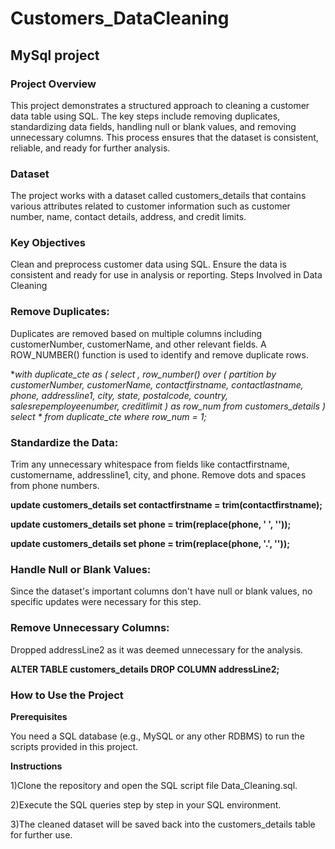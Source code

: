 # Customers_DataCleaning
## MySql project  

 ### Project Overview  
 
This project demonstrates a structured approach to cleaning a customer data table using SQL. The key steps include removing duplicates, standardizing data fields, handling null or blank values, and removing unnecessary columns. This process ensures that the dataset is consistent, reliable, and ready for further analysis.  


### Dataset  

The project works with a dataset called customers_details that contains various attributes related to customer information such as customer number, name, contact details, address, and credit limits.  


### Key Objectives  

Clean and preprocess customer data using SQL.
Ensure the data is consistent and ready for use in analysis or reporting.
Steps Involved in Data Cleaning  

### Remove Duplicates:  

Duplicates are removed based on multiple columns including customerNumber, customerName, and other relevant fields.
A ROW_NUMBER() function is used to identify and remove duplicate rows.  

**with duplicate_cte as (
    select *, row_number() over (
        partition by customerNumber, customerName, contactfirstname, contactlastname, phone, addressline1, city, state, postalcode, country, salesrepemployeenumber, creditlimit
    ) as row_num
    from customers_details
)
select * 
from duplicate_cte
where row_num = 1;**  

### Standardize the Data:  

Trim any unnecessary whitespace from fields like contactfirstname, customername, addressline1, city, and phone.
Remove dots and spaces from phone numbers.  

**update customers_details
set contactfirstname = trim(contactfirstname);**  

**update customers_details
set phone = trim(replace(phone, ' ', ''));**  

**update customers_details
set phone = trim(replace(phone, '.', ''));**  

### Handle Null or Blank Values:  

Since the dataset's important columns don't have null or blank values, no specific updates were necessary for this step.  

### Remove Unnecessary Columns:  

Dropped addressLine2 as it was deemed unnecessary for the analysis.  

**ALTER TABLE customers_details
DROP COLUMN addressLine2;**  

### How to Use the Project  

**Prerequisites**  

You need a SQL database (e.g., MySQL or any other RDBMS) to run the scripts provided in this project.  

**Instructions**  

1)Clone the repository and open the SQL script file Data_Cleaning.sql.  

2)Execute the SQL queries step by step in your SQL environment.  

3)The cleaned dataset will be saved back into the customers_details table for further use.

